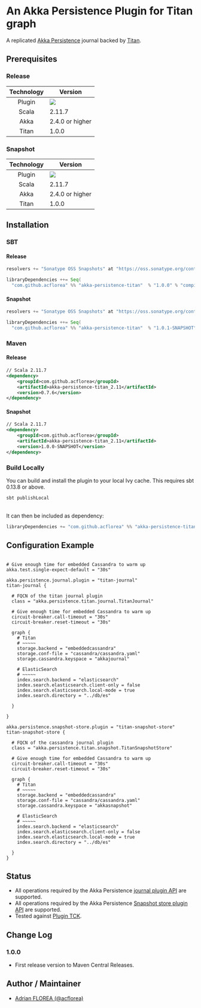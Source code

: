 # An Akka Persistence Plugin for Titan graph

A replicated [Akka Persistence](http://doc.akka.io/docs/akka/current/scala/persistence.html) journal backed by [Titan](http://titan.thinkaurelius.com/).

## Prerequisites

### Release

| Technology | Version                          |
| :--------: | -------------------------------- |
| Plugin     | [<img src="https://img.shields.io/maven-central/v/com.github.acflorea/akka-persistence-titan_2.11.svg?label=latest%20release%20for%202.11"/>](http://search.maven.org/#search%7cga%7c1%7cg%3a%22com.github.acflorea%22a%3a%22akka-persistence-titan_2.11%22)|
| Scala      | 2.11.7                           |
| Akka       | 2.4.0 or higher                  |
| Titan      | 1.0.0                            |

### Snapshot

| Technology | Version                          |
| :--------: | -------------------------------- |
| Plugin     | [<img src="https://img.shields.io/badge/latest%20snapshot%20for%202.11-1.0.1--SNAPSHOT-blue.svg"/>](https://oss.sonatype.org/content/repositories/snapshots/com/github/acflorea/akka-persistence-titan_2.11/1.0.1-SNAPSHOT/)
| Scala      | 2.11.7                           |
| Akka       | 2.4.0 or higher                  |
| Titan      | 1.0.0                            |

## Installation

### SBT

#### Release

```scala
resolvers += "Sonatype OSS Snapshots" at "https://oss.sonatype.org/content/repositories/releases"

libraryDependencies ++= Seq(
  "com.github.acflorea" %% "akka-persistence-titan"  % "1.0.0" % "compile")
```

#### Snapshot

```scala
resolvers += "Sonatype OSS Snapshots" at "https://oss.sonatype.org/content/repositories/snapshots"

libraryDependencies ++= Seq(
  "com.github.acflorea" %% "akka-persistence-titan"  % "1.0.1-SNAPSHOT" % "compile")
```

### Maven

#### Release

```XML
// Scala 2.11.7
<dependency>
    <groupId>com.github.acflorea</groupId>
    <artifactId>akka-persistence-titan_2.11</artifactId>
    <version>0.7.6</version>
</dependency>
```

#### Snapshot

```XML
// Scala 2.11.7
<dependency>
    <groupId>com.github.acflorea</groupId>
    <artifactId>akka-persistence-titan_2.11</artifactId>
    <version>1.0.0-SNAPSHOT</version>
</dependency>
```

### Build Locally

You can build and install the plugin to your local Ivy cache. This requires sbt 0.13.8 or above.

```scala
sbt publishLocal
```

<br/>It can then be included as dependency:

```scala
libraryDependencies += "com.github.acflorea" %% "akka-persistence-titan" % "1.0.1-SNAPSHOT"
```

## Configuration Example

```Roboconf

# Give enough time for embedded Cassandra to warm up
akka.test.single-expect-default = "30s"

akka.persistence.journal.plugin = "titan-journal"
titan-journal {

  # FQCN of the titan journal plugin
  class = "akka.persistence.titan.journal.TitanJournal"

  # Give enough time for embedded Cassandra to warm up
  circuit-breaker.call-timeout = "30s"
  circuit-breaker.reset-timeout = "30s"

  graph {
    # Titan
    # ~~~~~
    storage.backend = "embeddedcassandra"
    storage.conf-file = "cassandra/cassandra.yaml"
    storage.cassandra.keyspace = "akkajournal"

    # ElasticSearch
    # ~~~~~
    index.search.backend = "elasticsearch"
    index.search.elasticsearch.client-only = false
    index.search.elasticsearch.local-mode = true
    index.search.directory = "../db/es"

  }

}

akka.persistence.snapshot-store.plugin = "titan-snapshot-store"
titan-snapshot-store {

  # FQCN of the cassandra journal plugin
  class = "akka.persistence.titan.snapshot.TitanSnapshotStore"

  # Give enough time for embedded Cassandra to warm up
  circuit-breaker.call-timeout = "30s"
  circuit-breaker.reset-timeout = "30s"

  graph {
    # Titan
    # ~~~~~
    storage.backend = "embeddedcassandra"
    storage.conf-file = "cassandra/cassandra.yaml"
    storage.cassandra.keyspace = "akkasnapshot"

    # ElasticSearch
    # ~~~~~
    index.search.backend = "elasticsearch"
    index.search.elasticsearch.client-only = false
    index.search.elasticsearch.local-mode = true
    index.search.directory = "../db/es"

  }
}
```

## Status

* All operations required by the Akka Persistence [journal plugin API](http://doc.akka.io/docs/akka/current/scala/persistence.html#Journal_plugin_API) are supported.
* All operations required by the Akka Persistence [Snapshot store plugin API](http://doc.akka.io/docs/akka/current/scala/persistence.html#Snapshot_store_plugin_API) are supported.
* Tested against [Plugin TCK](http://doc.akka.io/docs/akka/current/scala/persistence.html#Plugin_TCK).

## Change Log

### 1.0.0

* First release version to Maven Central Releases.

## Author / Maintainer

* [Adrian FLOREA (@acflorea)](https://github.com/acflorea)
